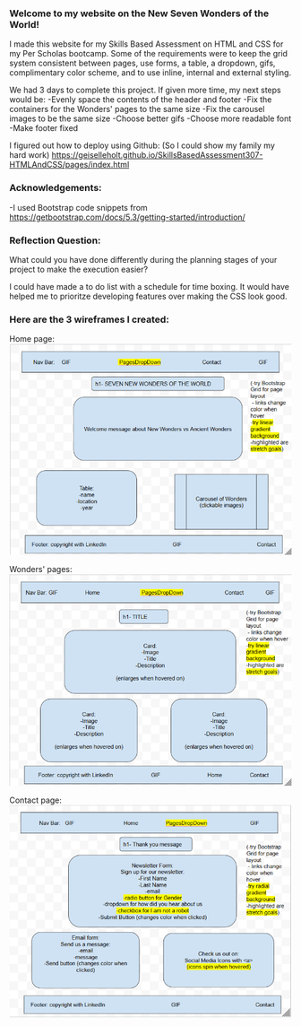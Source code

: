 ### Welcome to my website on the New Seven Wonders of the World! 

I made this website for my Skills Based Assessment on HTML and CSS for my Per Scholas bootcamp. Some of the requirements were to keep the grid system consistent between pages, use forms, a table, a dropdown, gifs, complimentary color scheme, and to use inline, internal and external styling.

We had 3 days to complete this project. If given more time, my next steps would be:
-Evenly space the contents of the header and footer
-Fix the containers for the Wonders' pages to the same size
-Fix the carousel images to be the same size
-Choose better gifs
-Choose more readable font
-Make footer fixed

I figured out how to deploy using Github: (So I could show my family my hard work)
https://geiselleholt.github.io/SkillsBasedAssessment307-HTMLAndCSS/pages/index.html

### Acknowledgements:

-I used Bootstrap code snippets from https://getbootstrap.com/docs/5.3/getting-started/introduction/

### Reflection Question:

What could you have done differently during the planning stages of your project to make the execution easier?

I could have made a to do list with a schedule for time boxing. It would have helped me to prioritze developing features over making the CSS look good.

### Here are the 3 wireframes I created:

Home page:
![Description](images/homeWireframe.png?raw=true)

Wonders' pages:
![Description](images/wondersWireframe.png?raw=true)

Contact page:
![Description](images/contactWireframe.png?raw=true)
